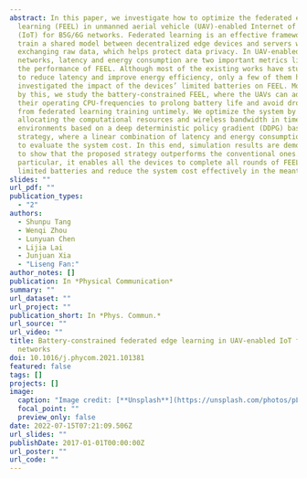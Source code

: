 ```yaml
---
abstract: In this paper, we investigate how to optimize the federated edge
  learning (FEEL) in unmanned aerial vehicle (UAV)-enabled Internet of Things
  (IoT) for B5G/6G networks. Federated learning is an effective framework to
  train a shared model between decentralized edge devices and servers without
  exchanging raw data, which helps protect data privacy. In UAV-enabled IoT
  networks, latency and energy consumption are two important metrics limiting
  the performance of FEEL. Although most of the existing works have studied how
  to reduce latency and improve energy efficiency, only a few of them have
  investigated the impact of the devices’ limited batteries on FEEL. Motivated
  by this, we study the battery-constrained FEEL, where the UAVs can adjust
  their operating CPU-frequencies to prolong battery life and avoid dropping
  from federated learning training untimely. We optimize the system by jointly
  allocating the computational resources and wireless bandwidth in time-varying
  environments based on a deep deterministic policy gradient (DDPG) based
  strategy, where a linear combination of latency and energy consumption is used
  to evaluate the system cost. In this end, simulation results are demonstrated
  to show that the proposed strategy outperforms the conventional ones. In
  particular, it enables all the devices to complete all rounds of FEEL with
  limited batteries and reduce the system cost effectively in the meantime.
slides: ""
url_pdf: ""
publication_types:
  - "2"
authors:
  - Shunpu Tang
  - Wenqi Zhou
  - Lunyuan Chen
  - Lijia Lai
  - Junjuan Xia
  - "Liseng Fan:"
author_notes: []
publication: In *Physical Communication*
summary: ""
url_dataset: ""
url_project: ""
publication_short: In *Phys. Commun.*
url_source: ""
url_video: ""
title: Battery-constrained federated edge learning in UAV-enabled IoT for B5G/6G
  networks
doi: 10.1016/j.phycom.2021.101381
featured: false
tags: []
projects: []
image:
  caption: "Image credit: [**Unsplash**](https://unsplash.com/photos/pLCdAaMFLTE)"
  focal_point: ""
  preview_only: false
date: 2022-07-15T07:21:09.506Z
url_slides: ""
publishDate: 2017-01-01T00:00:00Z
url_poster: ""
url_code: ""
---
```

